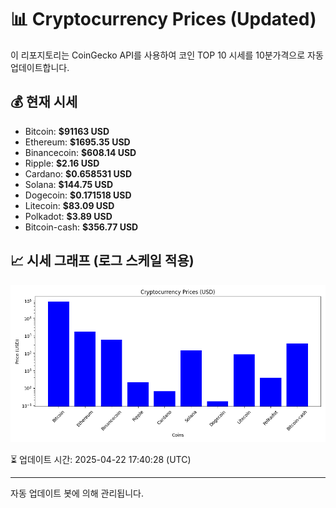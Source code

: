 
# 📊 Cryptocurrency Prices (Updated)

이 리포지토리는 CoinGecko API를 사용하여 코인 TOP 10 시세를 10분가격으로 자동 업데이트합니다.

## 💰 현재 시세
- Bitcoin: **$91163 USD**
- Ethereum: **$1695.35 USD**
- Binancecoin: **$608.14 USD**
- Ripple: **$2.16 USD**
- Cardano: **$0.658531 USD**
- Solana: **$144.75 USD**
- Dogecoin: **$0.171518 USD**
- Litecoin: **$83.09 USD**
- Polkadot: **$3.89 USD**
- Bitcoin-cash: **$356.77 USD**

## 📈 시세 그래프 (로그 스케일 적용)
![Crypto Prices](crypto_prices.png)

⏳ 업데이트 시간: 2025-04-22 17:40:28 (UTC)

---
자동 업데이트 봇에 의해 관리됩니다.
